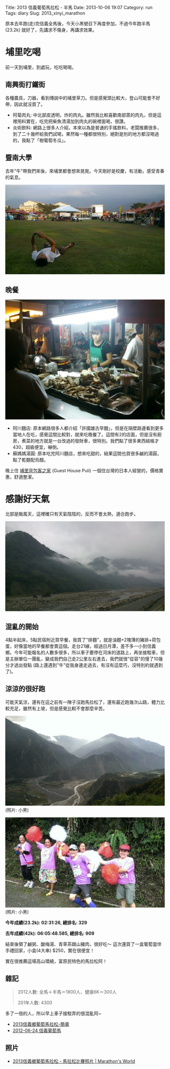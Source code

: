 Title: 2013 信義葡萄馬拉松 - 半馬
Date: 2013-10-06 19:07
Category: run
Tags: diary
Slug: 2013_xinyi_marathon

原本去年跑(走)完信義全馬後，今天小黑號召下再度參加，不過今年跑半馬 (23.2k) 就好了，先講求不傷身，再講求效果。

# 埔里吃喝
前一天到埔里，到處玩，吃吃喝喝。

## 南興街打鐵街
各種農具，刀器，看到傳說中的埔里草刀。但是感覺頭比較大，登山可能會不好帶，因此就沒買了。

* 阿菊肉丸: 中北部皮透明，炸的肉丸。雖然我比較喜歡南部蒸的肉丸，但是這裡用料實在，吃完把柴魚清湯加到肉丸的碗裡面喝，很讚。
* 炎術飲料: 網路上很多人介紹，本來以為是普通的手搖飲料，老闆推薦很多，到了二十幾杯給我們試喝，果然每一種都很特別，絕對是別的地方都沒喝過的，我點了「樹葡萄冬瓜」。

## 暨南大學
去年"牛"帶我們來後，來埔里都會想來晃晃。今天剛好是校慶，有活動，感受青春的氣息。

![ ](/images/2013-10-06_xinyi_marathon/tn_DSC_0584.jpg)

## 晚餐

![阿川麵店](/images/2013-10-06_xinyi_marathon/1374112_10151985274676289_794683170_n.jpg)

* 阿川麵店: 原本網路很多人都介紹「許國雄古早麵」，但是在隔壁路邊看到更多當地人在吃，感覺這間比較對，就來吃晚餐了。這間有2的店面，但是沒有廚房，煮菜的地方就是一台改過的發財車，很特別。我們點了很多東西結帳才430，超級便宜，嚇倒。
* 蘇媽媽湯圓: 原本吃完阿川麵店，想來吃甜的，結果這間也買很多鹹的湯圓，點了乾麵配烏醋。

晚上住 [埔里背包客之家](http://www.guesthousepuli.com/ch/index.html) (Guest House Puli) 一個住台灣的日本人經營的，價格實惠，舒適整潔。

# 感謝好天氣
北部是颱風天，這裡確只有天氣陰陰的，反而不會太熱，適合跑步。

![ ](/images/2013-10-06_xinyi_marathon/tn_DSC_0601.jpg)

## 混亂的開始
4點半起床，5點民宿附近買早餐，我買了"排麵"，就是油麵+2塊薄的豬排+荷包蛋，好像當地的早餐都會賣這個。走台21線，經過日月潭，差不多一小到信義鄉。今年可能報名的人數多很多，所以車子要停在河床的道路上，再坐接駁車，但是主辦單位一團亂，變成我們自己走2公里左右進去，我們就很"從容"的慢了10幾分才過出發點 (路上還遇到"牛"從我身邊走過去，有沒有這麼巧，沒特別約就遇到了)。

## 涼涼的很好跑

可能天氣涼，還有在這之前有一陣子沒跑馬拉松了，還有最近跑幾次山路，體力比較充足，雖然有上坡，但是感覺比較不會那麼辛苦。

![ ](/images/2013-10-06_xinyi_marathon/tn_19738.jpg)
(照片: 小黑)

![ ](/images/2013-10-06_xinyi_marathon/tn_19714.jpg)
(照片: 小黑)


**今年成績(23.2k): 02:31:26, 總排名: 329**

**去年成績(42k):  06:05:48.585, 總排名: 909**

結束後領了鹹粥、酸梅湯、青草茶跟山豬肉，很好吃～ 這次還買了一盒葡萄當伴手禮回家，小盒(4大串) $250，實在很便宜！

實在很推薦這場高山環繞，富原民特色的馬拉松阿！


## 雜記

> 2012人數: 全馬＋半馬＝1800人、健康6K＝300人
>
> 201年人數: 4300

多了一倍的人，所以早上車子接駁弄的很混亂阿~

* [2013信義鄉葡萄馬拉松-簡章](http://lohasnet.tw/xinyi20131006/Grapes1.htm)
* [2012-06-24 信義葡萄馬](https://www.facebook.com/moogoo.lee/media_set?set=a.10151080701626289.498508.573061288&type=3)

## 照片

* [2013信義鄉葡萄馬拉松 - 馬拉松比賽照片 | Marathon's World](http://www.marathonsworld.com/artapp/marathon_photo.php?rid=2388)

